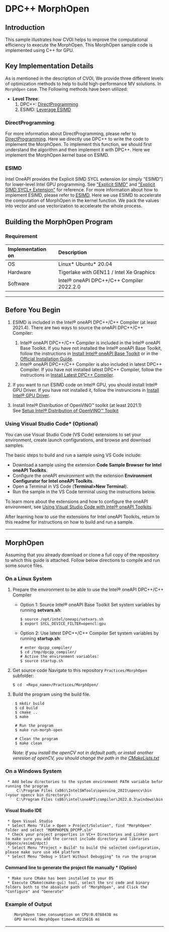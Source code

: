 # DPC++ MorphOpen
## Introduction
This sample illustrates how CVOI helps to improve the computational efficiency to execute the MorphOpen. This MorphOpen sample code is implemented using C++ for GPU.

## Key Implementation Details
As is mentioned in the description of CVOI, We provide three different levels of optimization methods to help to build high-performance MV solutions. In `MorphOpen` case. The Following methods have been utilized:

* **Level Three**:  
    1. DPC++: [DirectProgramming](#directprogramming)
    2. ESIMD: [Leverage ESIMD](#esimd)

### DirectProgramming
For more information about DirectProgramming, please refer to [DirectProgramming](https://www.intel.com/content/www/us/en/develop/documentation/get-started-with-dpcpp-compiler/top.html).
Here we directly use DPC++ to write the code to implement the MorphOpen. To implement this function, we should first understand the algorithm and then implement it with DPC++. Here we implement the MorphOpen kernel base on ESIMD.
### ESIMD
Intel OneAPI provides the Explicit SIMD SYCL extension (or simply "ESIMD") for lower-level Intel GPU programming. See ["Explicit SIMD"](https://github.com/intel/llvm/tree/sycl/sycl/doc/extensions/ExplicitSIMD) and ["Explicit SIMD SYCL* Extension"](https://www.intel.com/content/www/us/en/develop/documentation/oneapi-dpcpp-cpp-compiler-dev-guide-and-reference/top/optimization-and-programming-guide/vectorization/explicit-vector-programming/explicit-simd-sycl-extension.html) for reference.
For more information about how to implement ESIMD, please refer to [ESIMD](../../DirectProgramming/ESIMD/).
Here we use ESIMD to accelerate the computation of MorphOpen in the kernel function. We pack the values into vector and use vectorization to accelerate the whole process.


## Building the MorphOpen Program
### Requirement
| Implementation on                 | Description
|:---                               |:---
| OS                                | Linux* Ubuntu* 20.04
| Hardware                          | Tigerlake with GEN11 / Intel Xe Graphics
| Software                          | Intel® oneAPI DPC++/C++ Compiler 2022.2.0

---



## Before You Begin

1. ESIMD is included in the Intel® oneAPI DPC++/C++ Compiler (at least 2021.4). There are two ways to source the oneAPI DPC++/C++ Compiler:
    1. Intel® oneAPI DPC++/C++ Compiler is included in the Intel® oneAPI Base Toolkit. If you have not installed the Intel® oneAPI Base Toolkit, follow the instructions in [Install Intel® oneAPI Base Toolkit](../README.md#install-intel-oneapi-base-toolkit) or in the [Official Installation Guide](https://software.intel.com/content/www/us/en/develop/articles/installation-guide-for-intel-oneapi-toolkits.html).
    1. Intel® oneAPI DPC++/C++ Compiler is also included in latest DPC++ Compiler. If you have not installed latest DPC++ Compiler, follow the instructions in [Install Latest DPC++ Compiler](../README.md#install-latest-dpc-compiler).

1. If you want to run ESIMD code on Intel® GPU, you should install Intel® GPU Driver. If you have not installed it, follow the instruncions in [Install Intel® GPU Driver](../README.md#install-intel-gpu-driver).

1. Install Intel® Distribution of OpenVINO™ toolkit (at least 2021.1)  
    See [Setup Intel® Distribution of OpenVINO™ Toolkit](../README.md#install-intel-distribution-of-openvino-toolkit)


### Using Visual Studio Code*  (Optional)

You can use Visual Studio Code (VS Code) extensions to set your environment, create launch configurations,
and browse and download samples.

The basic steps to build and run a sample using VS Code include:
 - Download a sample using the extension **Code Sample Browser for Intel oneAPI Toolkits**.
 - Configure the oneAPI environment with the extension **Environment Configurator for Intel oneAPI Toolkits**.
 - Open a Terminal in VS Code (**Terminal>New Terminal**).
 - Run the sample in the VS Code terminal using the instructions below.

To learn more about the extensions and how to configure the oneAPI environment, see
[Using Visual Studio Code with Intel® oneAPI Toolkits](https://software.intel.com/content/www/us/en/develop/documentation/using-vs-code-with-intel-oneapi/top.html).

After learning how to use the extensions for Intel oneAPI Toolkits, return to this readme for instructions on how to build and run a sample.


---
## MorphOpen
Assuming that you already download or clone a full copy of the repository to which this guide is attached. Follow below directions to compile and run some source files.

### On a Linux System
1. Prepare the environment to be able to use the Intel® oneAPI DPC++/C++ Compiler
    - Option 1: Source Intel® oneAPI Base Toolkit
        Set system variables by running __setvars.sh__:
        ```
        $ source /opt/intel/oneapi/setvars.sh
        $ export SYCL_DEVICE_FILTER=opencl:gpu
        ```

    - Option 2: Use latest DPC++/C++ Compiler
        Set system variables by running __startup.sh__:
        ```
        # enter dpcpp_compiler/
        $ cd /tmp/dpcpp_compiler/
        # Active the environment variables:
        $ source startup.sh 
        ```

1. Get source code
    Navigate to this repository `Practices/MorphOpen` subfolder:
    ```
    $ cd  <Repo_name>/Practices/MorphOpen/
    ```

1. Build the program using the build file.
   ```
    $ mkdir build
    $ cd build
    $ cmake ..
    $ make

    # Run the program
    $ make run-morph-open

    # Clean the program
    $ make clean
   ```
   *Note: If you install the openCV not in default path, or install another veresion of openCV, you should change the path in the [CMakeLists.txt](./src/CMakeLists.txt)*

    
### On a Windows System
     * Add below directories to the system environment PATH variable befor running the program
         C:\Program Files (x86)\IntelSWTools\openvino_2021\opencv\bin (<your opencv bin directory>)
         C:\Program Files (x86)\intel\oneAPI\compiler\2022.0.3\windows\bin

#### Visual Studio IDE
     * Open Visual Studio
     * Select Menu "File > Open > Project/Solution", find "MorphOpen" folder and select "MORPHOPEN_DPCPP.sln"
     * Check your project properties in VC++ Directories and Linker part to make sure you add the correct include directory and libraries (Opencv/esimd/dpct)
     * Select Menu "Project > Build" to build the selected configuration, please make sure use x64 platform
     * Select Menu "Debug > Start Without Debugging" to run the program

#### Command line to generate the project file manually * (Option)
     * Make sure CMake has been installed to your OS
     * Execute CMake(cmake-gui) tool, select the src code and binary folders both to the absolute path of "MorphOpen", and Click the "Configure" and "Generate"

### Example of Output
```bash
    MorphOpen time consumption on CPU:0.0768438 ms
    GPU kernel MorphOpen time=0.0215616 ms
```
---
